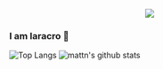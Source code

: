 <p align="center">
  <img align="center" src="https://media.giphy.com/media/gdNmEIkMm2wUpspdTf/giphy.gif"/>
</p>

### I am laracro 👋

> 

![Top Langs](https://github-readme-stats.vercel.app/api/top-langs/?username=mattn&hide=html)
![mattn's github stats](https://github-readme-stats.vercel.app/api?username=laracro&show_icons=true&count_private=true&line_height=40)
